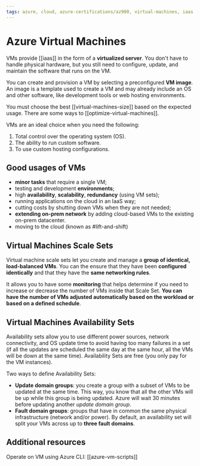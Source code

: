 ```yaml
---
tags: azure, cloud, azure-certifications/az900, virtual-machines, iaas
---
```


# Azure Virtual Machines

VMs provide [[iaas]] in the form of a **virtualized server**. You don't have to handle physical hardware, but you still need to configure, update, and maintain the software that runs on the VM.

You can create and provision a VM by selecting a preconfigured **VM image**. An image is a template used to create a VM and may already include an OS and other software, like development tools or web hosting environments.

You must choose the best [[virtual-machines-size]] based on the expected usage. There are some ways to [[optimize-virtual-machines]].

VMs are an ideal choice when you need the following:

1. Total control over the operating system (OS).
2. The ability to run custom software.
3. To use custom hosting configurations.

## Good usages of VMs

- **minor tasks** that require a single VM;
- testing and development **environments**;
- high **availability**, **scalability**, **redundancy** (using VM sets);
- running applications on the cloud in an IaaS way;
- cutting costs by shutting down VMs when they are not needed;
- **extending on-prem network** by adding cloud-based VMs to the existing on-prem datacenter.
- moving to the cloud (known as #lift-and-shift)

## Virtual Machines Scale Sets

Virtual machine scale sets let you create and manage a **group of identical, load-balanced VMs**. You can the ensure that they have been **configured identically** and that they have the **same networking rules**.

It allows you to have some **monitoring** that helps determine if you need to increase or decrease the number of VMs inside that Scale Set. **You can have the number of VMs adjusted automatically based on the workload or based on a defined schedule**.

## Virtual Machines Availability Sets

Availability sets allow you to use different power sources, network connectivity, and OS update time to avoid having too many failures in a set (if all the updates are scheduled the same day at the same hour, all the VMs will be down at the same time). Availability Sets are free (you only pay for the VM instances).

Two ways to define Availability Sets:

- **Update domain groups**: you create a group with a subset of VMs to be updated at the same time. This way, you know that all the other VMs will be up while this group is being updated. Azure will wait 30 minutes before updating another _update domain group_.
- **Fault domain groups**: groups that have in common the same physical infrastructure (network and/or power). By default, an availability set will split your VMs across up to **three fault domains**.

## Additional resources

Operate on VM using Azure CLI: [[azure-vm-scripts]]
